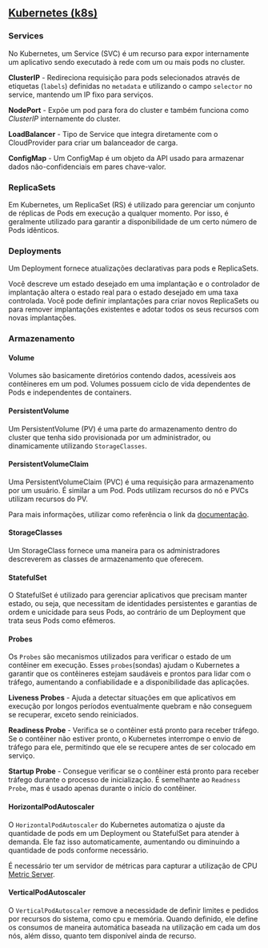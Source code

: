 ## [Kubernetes (k8s)](https://kubernetes.io/docs/home/)

### Services

No Kubernetes, um Service (SVC) é um recurso para expor internamente um aplicativo sendo executado à rede com um ou mais pods no cluster.

**ClusterIP** - Redireciona requisição para pods selecionados através de etiquetas (`labels`) definidas no `metadata` e utilizando o campo `selector` no service, mantendo um IP fixo para serviços.

**NodePort** - Expõe um pod para fora do cluster e também funciona como _ClusterIP_ internamente do cluster.

**LoadBalancer** - Tipo de Service que integra diretamente com o CloudProvider para criar um balanceador de carga.

**ConfigMap** - Um ConfigMap é um objeto da API usado para armazenar dados não-confidenciais em pares chave-valor.

### ReplicaSets

Em Kubernetes, um ReplicaSet (RS) é utilizado para gerenciar um conjunto de réplicas de Pods em execução a qualquer momento. Por isso, é geralmente utilizado para garantir a disponibilidade de um certo número de Pods idênticos.

### Deployments

Um Deployment fornece atualizações declarativas para pods e ReplicaSets.

Você descreve um estado desejado em uma implantação e o controlador de implantação altera o estado real para o estado desejado em uma taxa controlada. Você pode definir implantações para criar novos ReplicaSets ou para remover implantações existentes e adotar todos os seus recursos com novas implantações.

### Armazenamento

#### Volume

Volumes são basicamente diretórios contendo dados, acessíveis aos contêineres em um pod. Volumes possuem ciclo de vida dependentes de Pods e independentes de containers.

#### PersistentVolume

Um PersistentVolume (PV) é uma parte do armazenamento dentro do cluster que tenha sido provisionada por um administrador, ou dinamicamente utilizando `StorageClasses`.

#### PersistentVolumeClaim

Uma PersistentVolumeClaim (PVC) é uma requisição para armazenamento por um usuário. É similar a um Pod. Pods utilizam recursos do nó e PVCs utilizam recursos do PV.

Para mais informações, utilizar como referência o link da [documentação](https://kubernetes.io/pt-br/docs/concepts/storage/volumes/).

#### StorageClasses

Um StorageClass fornece uma maneira para os administradores descreverem as classes de armazenamento que oferecem.

#### StatefulSet

O StatefulSet é utilizado para gerenciar aplicativos que precisam manter estado, ou seja, que necessitam de identidades persistentes e garantias de ordem e unicidade para seus Pods, ao contrário de um Deployment que trata seus Pods como efêmeros.

#### Probes

Os `Probes` são mecanismos utilizados para verificar o estado de um contêiner em execução. Esses `probes`(sondas) ajudam o Kubernetes a garantir que os contêineres estejam saudáveis e prontos para lidar com o tráfego, aumentando a confiabilidade e a disponibilidade das aplicações.

**Liveness Probes** - Ajuda a detectar situações em que aplicativos em execução por longos períodos eventualmente quebram e não conseguem se recuperar, exceto sendo reiniciados.

**Readiness Probe** - Verifica se o contêiner está pronto para receber tráfego. Se o contêiner não estiver pronto, o Kubernetes interrompe o envio de tráfego para ele, permitindo que ele se recupere antes de ser colocado em serviço.

**Startup Probe** - Consegue verificar se o contêiner está pronto para receber tráfego durante o processo de inicialização. É semelhante ao `Readness Probe`, mas é usado apenas durante o início do contêiner.

#### HorizontalPodAutoscaler

O `HorizontalPodAutoscaler` do Kubernetes automatiza o ajuste da quantidade de pods em um Deployment ou StatefulSet para atender à demanda. Ele faz isso automaticamente, aumentando ou diminuindo a quantidade de pods conforme necessário.

É necessário ter um servidor de métricas para capturar a utilização de CPU [Metric Server](https://github.com/kubernetes-sigs/metrics-server).

#### VerticalPodAutoscaler

O `VerticalPodAutoscaler` remove a necessidade de definir limites e pedidos por recursos do sistema, como cpu e memória. Quando definido, ele define os consumos de maneira automática baseada na utilização em cada um dos nós, além disso, quanto tem disponível ainda de recurso.
